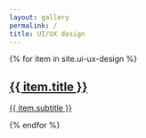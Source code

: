 ```yaml
---
layout: gallery
permalink: /
title: UI/UX design
---
```

{% for item in site.ui-ux-design %}

<div class="h-80 relative">
	<a href="{{ item.url }}">
		<div class="absolute inset-0 z-0 bg-cover bg-center" style="background-image: url('{{ item.thumbnail_url }}')"></div>
		<div class="absolute inset-0 z-10 opacity-0 hover:opacity-100 duration-300 text-white bg-gray-800/75">
			<div class="w-full h-full flex flex-col justify-center items-center text-center">
				<h2 class="w-3/4 text-2xl">{{ item.title }}</h2>
				<p class="w-3/4 mt-2 text-lg">{{ item.subtitle }}</p>
			</div>
		</div>
	</a>
</div>

{% endfor %}
